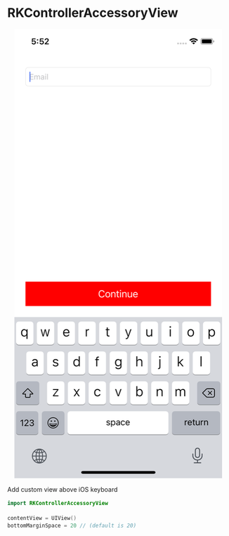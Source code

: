 # RKControllerAccessoryView

<p align="center">
<img src="Images/demo.png" alt="RKControllerAccessoryView" title="RKControllerAccessoryView" width="473" height="1024"/>
</p>

Add custom view above iOS keyboard


```swift
import RKControllerAccessoryView

contentView = UIView()
bottomMarginSpace = 20 // (default is 20)
```
